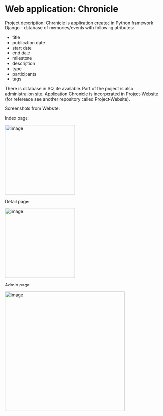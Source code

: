 # Web application: Chronicle

Project description:
Chronicle is application created in Python framework Django - database of memories/events with following atributes:
- title
- publication date
- start date
- end date
- milestone
- description
- type
- participants
- tags

There is database in SQLite available.
Part of the project is also administration site.
Application Chronicle is incorporated in Project-Website (for reference see another repository called Project-Website).

Screenshots from Website:

Index page:

<img width="227" alt="image" src="https://user-images.githubusercontent.com/119850119/212880818-7fc5d380-ae70-4827-9c75-82a499d148d9.png">

Detail page:

<img width="227" alt="image" src="https://user-images.githubusercontent.com/119850119/212881314-a7c30a94-e39e-4c57-b978-2931bc3ea404.png">

Admin page:

<img width="389" alt="image" src="https://user-images.githubusercontent.com/119850119/212734408-564688ab-4574-4dc9-8065-6a82bf6542c1.png">

